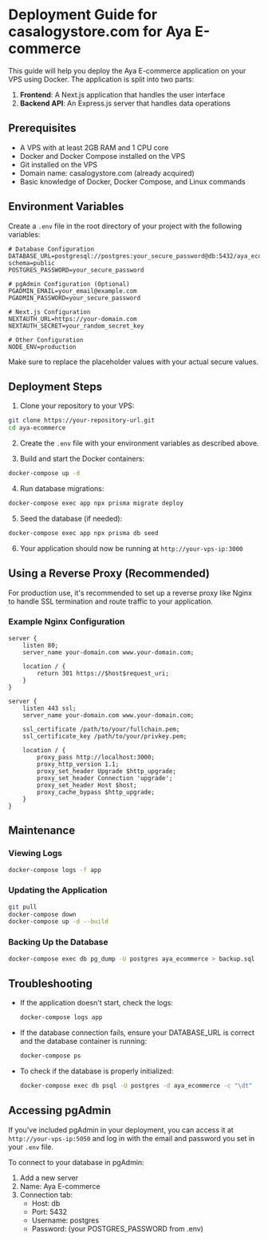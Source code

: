 # Deployment Guide for casalogystore.com for Aya E-commerce

This guide will help you deploy the Aya E-commerce application on your VPS using Docker. The application is split into two parts:

1. **Frontend**: A Next.js application that handles the user interface
2. **Backend API**: An Express.js server that handles data operations

## Prerequisites

- A VPS with at least 2GB RAM and 1 CPU core
- Docker and Docker Compose installed on the VPS
- Git installed on the VPS
- Domain name: casalogystore.com (already acquired)
- Basic knowledge of Docker, Docker Compose, and Linux commands

## Environment Variables

Create a `.env` file in the root directory of your project with the following variables:

```
# Database Configuration
DATABASE_URL=postgresql://postgres:your_secure_password@db:5432/aya_ecommerce?schema=public
POSTGRES_PASSWORD=your_secure_password

# pgAdmin Configuration (Optional)
PGADMIN_EMAIL=your_email@example.com
PGADMIN_PASSWORD=your_secure_password

# Next.js Configuration
NEXTAUTH_URL=https://your-domain.com
NEXTAUTH_SECRET=your_random_secret_key

# Other Configuration
NODE_ENV=production
```

Make sure to replace the placeholder values with your actual secure values.

## Deployment Steps

1. Clone your repository to your VPS:

```bash
git clone https://your-repository-url.git
cd aya-ecommerce
```

2. Create the `.env` file with your environment variables as described above.

3. Build and start the Docker containers:

```bash
docker-compose up -d
```

4. Run database migrations:

```bash
docker-compose exec app npx prisma migrate deploy
```

5. Seed the database (if needed):

```bash
docker-compose exec app npx prisma db seed
```

6. Your application should now be running at `http://your-vps-ip:3000`

## Using a Reverse Proxy (Recommended)

For production use, it's recommended to set up a reverse proxy like Nginx to handle SSL termination and route traffic to your application.

### Example Nginx Configuration

```nginx
server {
    listen 80;
    server_name your-domain.com www.your-domain.com;
    
    location / {
        return 301 https://$host$request_uri;
    }
}

server {
    listen 443 ssl;
    server_name your-domain.com www.your-domain.com;
    
    ssl_certificate /path/to/your/fullchain.pem;
    ssl_certificate_key /path/to/your/privkey.pem;
    
    location / {
        proxy_pass http://localhost:3000;
        proxy_http_version 1.1;
        proxy_set_header Upgrade $http_upgrade;
        proxy_set_header Connection 'upgrade';
        proxy_set_header Host $host;
        proxy_cache_bypass $http_upgrade;
    }
}
```

## Maintenance

### Viewing Logs

```bash
docker-compose logs -f app
```

### Updating the Application

```bash
git pull
docker-compose down
docker-compose up -d --build
```

### Backing Up the Database

```bash
docker-compose exec db pg_dump -U postgres aya_ecommerce > backup.sql
```

## Troubleshooting

- If the application doesn't start, check the logs:
  ```bash
  docker-compose logs app
  ```

- If the database connection fails, ensure your DATABASE_URL is correct and the database container is running:
  ```bash
  docker-compose ps
  ```

- To check if the database is properly initialized:
  ```bash
  docker-compose exec db psql -U postgres -d aya_ecommerce -c "\dt"
  ```

## Accessing pgAdmin

If you've included pgAdmin in your deployment, you can access it at `http://your-vps-ip:5050` and log in with the email and password you set in your `.env` file.

To connect to your database in pgAdmin:
1. Add a new server
2. Name: Aya E-commerce
3. Connection tab:
   - Host: db
   - Port: 5432
   - Username: postgres
   - Password: (your POSTGRES_PASSWORD from .env)

